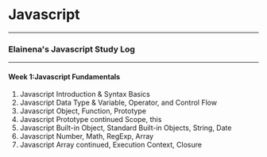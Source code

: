 # Javascript
  
---  

<h3>Elainena's Javascript Study Log</h3>

---

<h4>Week 1:Javascript Fundamentals</h4>

1. Javascript Introduction & Syntax Basics
2. Javascript Data Type & Variable, Operator, and Control Flow  
3. Javascript Object, Function, Prototype  
4. Javascript Prototype continued Scope, this
5. Javascript Built-in Object, Standard Built-in Objects, String, Date  
6. Javascript Number, Math, RegExp, Array  
7. Javascript Array continued, Execution Context, Closure     

